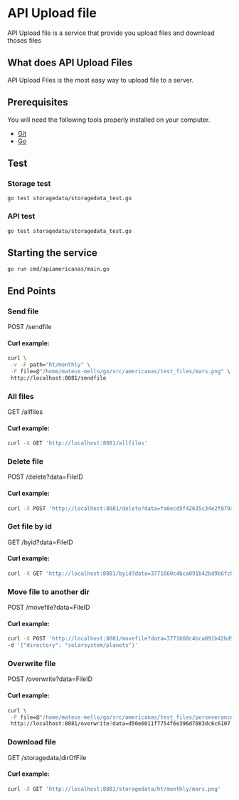 # API Upload file

API Upload file is a service that provide you upload files and download thoses files 

## What does API Upload Files

API Upload Files is the most easy way to upload file to a server.


## Prerequisites

You will need the following tools properly installed on your computer.

* [Git](http://git-scm.com/)
* [Go](http://golang.org/)

## Test

### Storage test

```shell
go test storagedata/storagedata_test.go
```
### API test

```shell
go test storagedata/storagedata_test.go
```

## Starting the service

```shell
go run cmd/apiamericanas/main.go
```

## End Points

### Send file
    
POST /sendfile
#### Curl example:
```bash
curl \
 -v -F path="ht/monthly" \
 -F file=@"/home/mateus-mello/go/src/americanas/test_files/mars.png" \
 http://localhost:8081/sendfile 

```

### All files
    
GET /allfiles
#### Curl example:
```bash
curl -X GET 'http://localhost:8081/allfiles'
```

### Delete file
    
POST /delete?data=FileID
#### Curl example:
```bash
curl -X POST 'http://localhost:8081/delete?data=fa0ecd5f42635c34e2f879a24039988e'
```

### Get file by id
    
GET /byid?data=FileID
#### Curl example:
```bash
curl -X GET 'http://localhost:8081/byid?data=3771660c4bca091b42bd9b6fc0ae6529'
```

### Move file to another dir
    
 POST /movefile?data=FileID
#### Curl example:
```bash
curl -X POST 'http://localhost:8081/movefile?data=3771660c4bca091b42bd9b6fc0ae6529' \
-d '{"directory": "solarsystem/planets"}'
```

### Overwrite file
    
POST /overwrite?data=FileID
#### Curl example:
```bash
curl \
 -F file=@"/home/mateus-mello/go/src/americanas/test_files/perseverance.png" \
 http://localhost:8081/overwrite?data=d50e6011f7754f6e396d7083dc6c6107

```

### Download file
    
GET /storagedata/dirOfFile
#### Curl example:
```bash
curl -X GET 'http://localhost:8081/storagedata/ht/monthly/mars.png'
```
